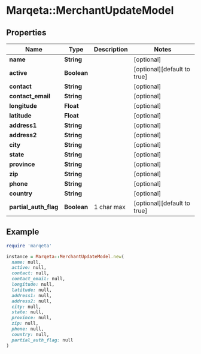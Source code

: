 # Marqeta::MerchantUpdateModel

## Properties

| Name | Type | Description | Notes |
| ---- | ---- | ----------- | ----- |
| **name** | **String** |  | [optional] |
| **active** | **Boolean** |  | [optional][default to true] |
| **contact** | **String** |  | [optional] |
| **contact_email** | **String** |  | [optional] |
| **longitude** | **Float** |  | [optional] |
| **latitude** | **Float** |  | [optional] |
| **address1** | **String** |  | [optional] |
| **address2** | **String** |  | [optional] |
| **city** | **String** |  | [optional] |
| **state** | **String** |  | [optional] |
| **province** | **String** |  | [optional] |
| **zip** | **String** |  | [optional] |
| **phone** | **String** |  | [optional] |
| **country** | **String** |  | [optional] |
| **partial_auth_flag** | **Boolean** | 1 char max | [optional][default to true] |

## Example

```ruby
require 'marqeta'

instance = Marqeta::MerchantUpdateModel.new(
  name: null,
  active: null,
  contact: null,
  contact_email: null,
  longitude: null,
  latitude: null,
  address1: null,
  address2: null,
  city: null,
  state: null,
  province: null,
  zip: null,
  phone: null,
  country: null,
  partial_auth_flag: null
)
```

